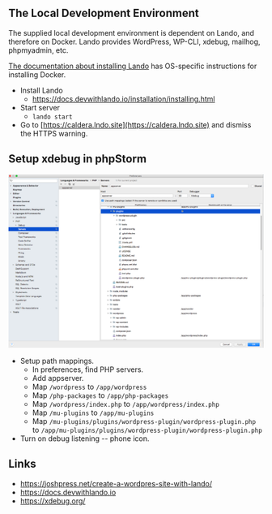 
## The Local Development Environment
The supplied local development environment is dependent on Lando, and therefore on Docker. Lando provides WordPress, WP-CLI, xdebug, mailhog, phpmyadmin, etc.


[The documentation about installing Lando](https://docs.devwithlando.io/installation/installing.html) has OS-specific instructions for installing Docker.


* Install Lando
    - https://docs.devwithlando.io/installation/installing.html
* Start server
    - `lando start`
* Go to [https://caldera.lndo.site](https://caldera.lndo.site) and dismiss the HTTPS warning.


## Setup xdebug in phpStorm
![phpStorm xdebug config screenshot](./img/xdebug.png)

* Setup path mappings.
    - In preferences, find PHP servers.
    - Add appserver.
    - Map `/wordpress` to `/app/wordpress`
    - Map `/php-packages` to `/app/php-packages`
    - Map `/wordpress/index.php` to `/app/wordpress/index.php`
    - Map `/mu-plugins` to `/app/mu-plugins`
    - Map `/mu-plugins/plugins/wordpress-plugin/wordpress-plugin.php` to `/app/mu-plugins/plugins/wordpress-plugin/wordpress-plugin.php`
* Turn on debug listening -- phone icon.

## Links

* https://joshpress.net/create-a-wordpres-site-with-lando/
* https://docs.devwithlando.io
* https://xdebug.org/
